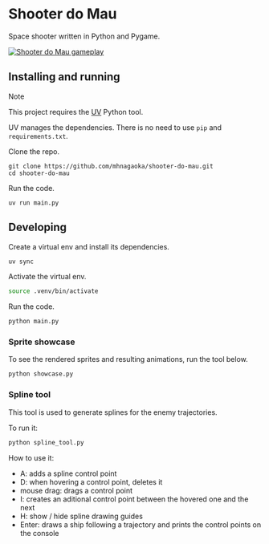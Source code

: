 # Shooter do Mau

Space shooter written in Python and Pygame.

[![Shooter do Mau gameplay](http://i.ytimg.com/vi/GGLS71Fwk94/hqdefault.jpg)](https://www.youtube.com/watch?v=GGLS71Fwk94)

## Installing and running

> [!NOTE]
> This project requires the [UV](https://github.com/astral-sh/uv) Python tool.
>
> UV manages the dependencies. There is no need to use `pip` and `requirements.txt`.

Clone the repo.

```
git clone https://github.com/mhnagaoka/shooter-do-mau.git
cd shooter-do-mau
```

Run the code.

```
uv run main.py
```

## Developing

Create a virtual env and install its dependencies.

```sh
uv sync
```

Activate the virtual env.

```sh
source .venv/bin/activate
```

Run the code.

```sh
python main.py
```

### Sprite showcase

To see the rendered sprites and resulting animations, run the tool below.

```sh
python showcase.py
```

### Spline tool

This tool is used to generate splines for the enemy trajectories.

To run it:

```sh
python spline_tool.py
```

How to use it:

- A: adds a spline control point
- D: when hovering a control point, deletes it
- mouse drag: drags a control point
- I: creates an aditional control point between the hovered one and the next
- H: show / hide spline drawing guides
- Enter: draws a ship following a trajectory and prints the control points on the console
